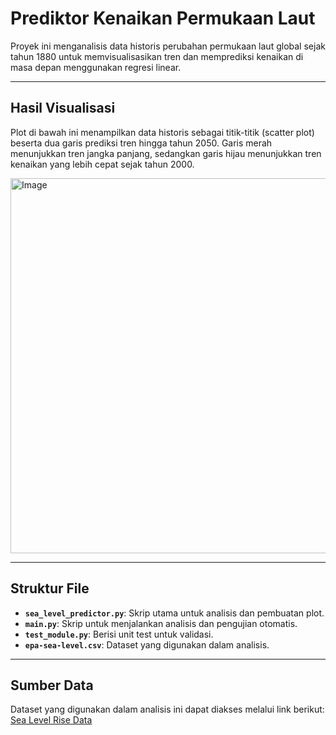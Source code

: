 # Prediktor Kenaikan Permukaan Laut

Proyek ini menganalisis data historis perubahan permukaan laut global sejak tahun 1880 untuk memvisualisasikan tren dan memprediksi kenaikan di masa depan menggunakan regresi linear.

---
## Hasil Visualisasi

Plot di bawah ini menampilkan data historis sebagai titik-titik (scatter plot) beserta dua garis prediksi tren hingga tahun 2050. Garis merah menunjukkan tren jangka panjang, sedangkan garis hijau menunjukkan tren kenaikan yang lebih cepat sejak tahun 2000.

<img width="1200" height="600" alt="Image" src="https://github.com/user-attachments/assets/037ac73b-ebb4-45ea-82db-d274f4bbe2eb" />

---
## Struktur File

* **`sea_level_predictor.py`**: Skrip utama untuk analisis dan pembuatan plot.
* **`main.py`**: Skrip untuk menjalankan analisis dan pengujian otomatis.
* **`test_module.py`**: Berisi unit test untuk validasi.
* **`epa-sea-level.csv`**: Dataset yang digunakan dalam analisis.

---
## Sumber Data

Dataset yang digunakan dalam analisis ini dapat diakses melalui link berikut:
[Sea Level Rise Data](https://datahub.io/core/sea-level-rise)
